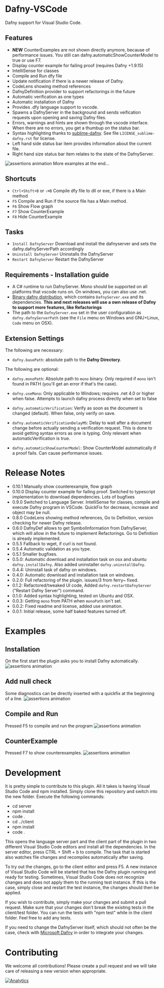 # Dafny-VSCode
Dafny support for Visual Studio Code.

## Features
* **NEW** CounterExamples are not shown directly anymore, because of performance issues. You still can dafny.automaticShowCounterModel to true or use F7. 
* Display counter example for failing proof (requires Dafny +1.9.15)
* IntelliSense for classes
* Compile and Run dfy file
* Update notification if there is a newer release of Dafny. 
* CodeLens showing method references
* DafnyDefinition provider to support refactorings in the future 
* Automatic verification as one types 
* Automatic installation of Dafny
* Provides .dfy language support to vscode.
* Spawns a DafnyServer in the background and sends veification requests upon opening and saving Dafny files.
* Errors, warnings and hints are shown through the vscode interface. When there are no errors, you get a thumbup on the status bar.
* Syntax highlighting thanks to [sublime-dafny](https://github.com/erggo/sublime-dafny). See file `LICENSE_sublime-dafny.rst` for license. 
* Left hand side status bar item provides information about the current file.
* Right hand size status bar item relates to the state of the DafnyServer.

![assertions animation](simpleassert.gif)
More examples at the end...

## Shortcuts

* `Ctrl+Shift+B` or `⇧⌘B` Compile dfy file to dll or exe, if there is a Main method
* `F5` Compile and Run if the source file has a Main method. 
* `F6` Show Flow graph
* `F7` Show CounterExample
* `F8` Hide CounterExample

## Tasks
* `Install DafnyServer` Download and install the dafnyserver and sets the dafny.dafnyServerPath accordingly
* `Uninstall DafnyServer` Uninstalls the DafnyServer
* `Restart DafnyServer` Restart the DafnyServer

## Requirements - Installation guide
* A C# runtime to run DafnyServer. Mono should be supported on all platforms that vscode runs on. On windows, you can also use .net.
* [Binary dafny distribution](https://github.com/FunctionalCorrectness/dafny-microsoft/releases), which contains `DafnyServer.exe` and its dependencies. **This and next releases will use a own release of Dafny to support more features, like Refactorings**
* The path to the `DafnyServer.exe` set in the user configuration as `dafny.dafnyServerPath` (see the `File` menu on Windows and GNU+Linux, `Code` menu on OSX).


## Extension Settings

The following are necessary:

* `dafny.basePath`: absolute path to the **Dafny Directory**. 

The following are optional:

* `dafny.monoPath`: Absolute path to `mono` binary. Only required if `mono` isn't found in PATH (you'll get an error if that's the case).

* `dafny.useMono`: Only applicable to Windows; requires .net 4.0 or higher when false. Attempts to launch dafny process directly when set to false 

* `dafny.automaticVerification`: Verify as soon as the document is changed (default). When false, only verify on save.

* `dafny.automaticVerificationDelayMS`: Delay to wait after a document change before actually sending a verification request. This is done to avoid getting syntax errors as one is typing. Only relevant when automaticVerification is true.

* `dafny.automaticShowCounterModel`: Show CounterModel automatically if a proof fails. Can cause performance issues.

# Release Notes
* 0.10.1 Manually show counterexample, flow graph
* 0.10.0 Display counter example for failing proof. Switched to typescript implementation to download dependencies. Lots of bugfixes
* 0.9.0 Switched to Language Server. IntelliSense for classes, compile and execute Dafny program in VSCode. QuickFix for decrease, increase and object may be null. 
* 0.8.0 CodeLens showing method references, Go to Definition, version checking for newer Dafny release. 
* 0.6.0 DafnyDef allows to get SymbolInformation from DafnyServer, which will allow in the future to implement Refactorings. Go to Definition is already implemented. 
* 0.5.5 Fallback to wget, if curl is not found.
* 0.5.4 Automatic validation as you type.  
* 0.5.1 Smaller bugfixes. 
* 0.5.0: Automatic download and installation task on osx and ubuntu `dafny.installDafny`. Also added uninstaller `dafny.uninstallDafny`. 
* 0.4.4: Uninstall task of dafny on windows. 
* 0.4.0: Automatic download and installation task on windows. 
* 0.2.0: Full refactoring of the plugin. issues/3 from ferry~ fixed. 
* 0.1.2: Refactored/tweaked UI code, Added `dafny.restartDafnyServer` ("Restart Dafny Server") command.
* 0.1.0: Added syntax highlighting, tested on Ubuntu and OSX.
* 0.0.3: Getting `mono` from PATH when `monoPath` isn't set.
* 0.0.2: Fixed readme and license, added use animation.
* 0.0.1: Initial release, some half baked features turned off.

# Examples

## Installation
On the first start the plugin asks you to install Dafny automatically. 
![assertions animation](installation.gif)

## Add null check
Some diagnostics can be directly inserted with a quickfix at the beginning of a line.
![assertions animation](addnullcheck.gif)

## Compile and Run
Pressed F5 to compile and run the program
![assertions animation](compileandrun.gif)

## CounterExample
Pressed F7 to show counterexamples.
![assertions animation](counterexample.gif)

# Development
It is pretty simple to contribute to this plugin. 
All it takes is having Visual Studio Code and npm installed.
Simply clone this repository and switch into the new folder. Execute the following commands:

* cd server
* npm install
* code .
* cd ../client
* npm install
* code .


This opens the language server part and the client part of the plugin in two different Visual Studio Code editors and install all the dependencies.
In the server editor, press CTRL + Shift + b to compile. The task that is started also watches file changes and recompiles automatically after saving.

To try out the changes, go to the client editor and press F5. A new instance of Visual Studio Code will be started that has the Dafny plugin running and ready for testing.
Sometimes, Visual Studio Code does not recognize changes and does not apply them to the running test instance. If this is the case, simply close and restart the test instance, the changes
should then be applied. 

If you wish to contribute, simply make your changes and submit a pull request. Make sure that your changes don't break the existing tests in the client/test folder. 
You can run the tests with "npm test" while in the client folder. Feel free to add any tests.

If you need to change the DafnyServer itself, which should not often be the case, check with [Microsoft Dafny](https://github.com/Microsoft/dafny) in order to integrate your changes.

# Contributing

We welcome all contributions! Please create a pull request and we will take care of releasing a new version when appropriate.

[![Analytics](https://ga-beacon.appspot.com/UA-98083145-1/FunctionalCorrectness/dafny-vscode?pixel)](https://github.com/FunctionalCorrectness/dafny-vscode)
